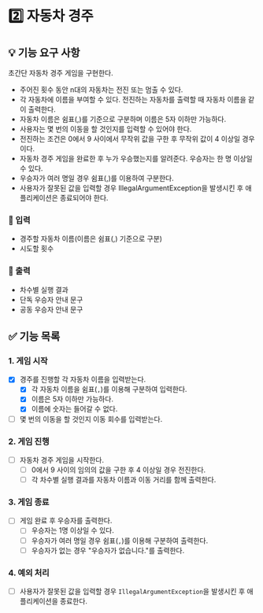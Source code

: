 # 2️⃣ 자동차 경주

## 💡 기능 요구 사항
초간단 자동차 경주 게임을 구현한다.
- 주어진 횟수 동안 n대의 자동차는 전진 또는 멈출 수 있다. 
- 각 자동차에 이름을 부여할 수 있다. 전진하는 자동차를 출력할 때 자동차 이름을 같이 출력한다. 
- 자동차 이름은 쉼표(,)를 기준으로 구분하며 이름은 5자 이하만 가능하다. 
- 사용자는 몇 번의 이동을 할 것인지를 입력할 수 있어야 한다. 
- 전진하는 조건은 0에서 9 사이에서 무작위 값을 구한 후 무작위 값이 4 이상일 경우이다. 
- 자동차 경주 게임을 완료한 후 누가 우승했는지를 알려준다. 우승자는 한 명 이상일 수 있다. 
- 우승자가 여러 명일 경우 쉼표(,)를 이용하여 구분한다. 
- 사용자가 잘못된 값을 입력할 경우 IllegalArgumentException을 발생시킨 후 애플리케이션은 종료되어야 한다.

### 🎯 입력
- 경주할 자동차 이름(이름은 쉼표(,) 기준으로 구분)
- 시도할 횟수
### 🎯 출력
- 차수별 실행 결과
- 단독 우승자 안내 문구
- 공동 우승자 안내 문구

## ✅ 기능 목록

### 1. 게임 시작

- [X] 경주를 진행할 각 자동차 이름을 입력받는다.
    - [X] 각 자동차 이름을 쉼표(`,`)를 이용해 구분하여 입력한다.
    - [X] 이름은 5자 이하만 가능하다.
    - [X] 이름에 숫자는 들어갈 수 없다.
- [ ] 몇 번의 이동을 할 것인지 이동 회수를 입력받는다.

### 2. 게임 진행

- [ ] 자동차 경주 게임을 시작한다.
    - [ ] 0에서 9 사이의 임의의 값을 구한 후 4 이상일 경우 전진한다.
    - [ ] 각 차수별 실행 결과를 자동차 이름과 이동 거리를 함께 출력한다.

### 3. 게임 종료

- [ ] 게임 완료 후 우승자를 출력한다.
    - [ ] 우승자는 1명 이상일 수 있다.
    - [ ] 우승자가 여러 명일 경우 쉼표(`,`)를 이용해 구분하여 출력한다.
    - [ ] 우승자가 없는 경우 "우승자가 없습니다."를 출력한다.

### 4. 예외 처리
- [ ] 사용자가 잘못된 값을 입력할 경우 `IllegalArgumentException`을 발생시킨 후 애플리케이션을 종료한다.